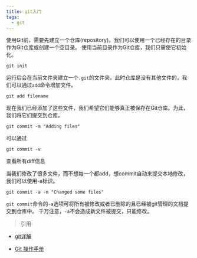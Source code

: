 ```yaml
---
title: git入门
tags:
  - git
---
```


使用Git前，需要先建立一个仓库(repository)。我们可以使用一个已经存在的目录作为Git仓库或创建一个空目录。
使用当前目录作为Git仓库，我们只需使它初始化。
<!-- more -->

`git init`

运行后会在当前文件夹建立一个`.git`的文件夹，此时仓库是没有其他文件的，我们可以通过`add`命令增加文件。

`git add filename`

现在我们已经添加了这些文件，我们希望它们能够真正被保存在Git仓库。为此，我们将它们提交到仓库。

`git commit -m "Adding files"`

可以通过

`git commit -v`

查看所有diff信息

当我们修改了很多文件，而不想每一个都add，想commit自动来提交本地修改，我们可以使用-a标识。

`git commit -a -m "Changed some files"`

`git commit`命令的`-a`选项可将所有被修改或者已删除的且已经被git管理的文档提交到仓库中。
千万注意，`-a`不会造成新文件被提交，只能修改。

> 引用
- [git详解](http://www.ruanyifeng.com/blog/2015/12/git-cheat-sheet.html)

- [Git 操作手册](https://xiedaimala.com/tasks/24e32d28-9aeb-4010-a643-d97904e8101d/text_tutorials/317c56bc-d774-415c-9594-4b11e67a3f5d)